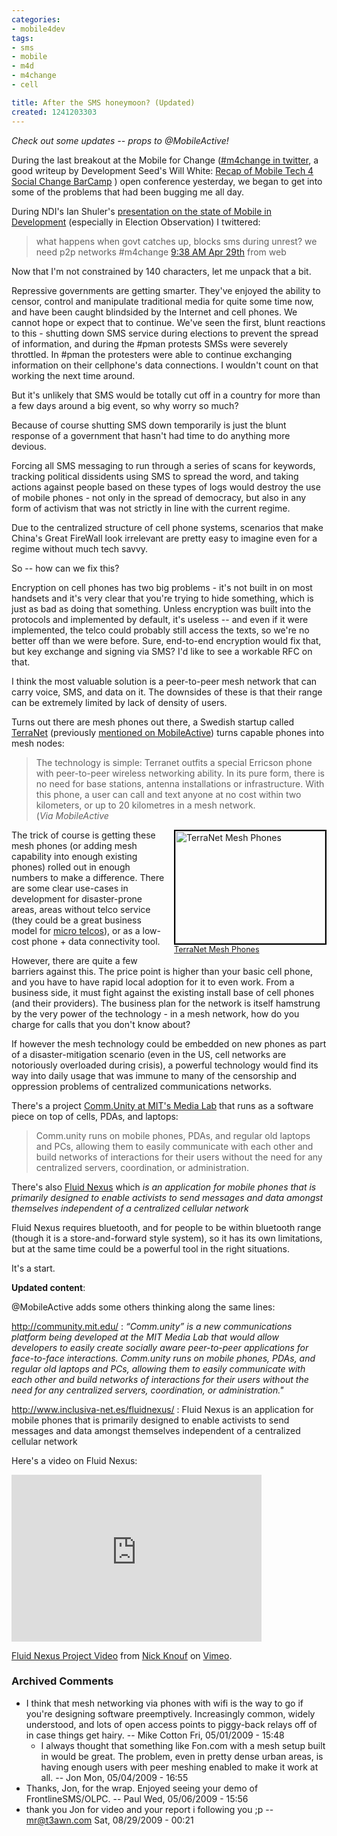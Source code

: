 ```yaml
---
categories:
- mobile4dev
tags:
- sms
- mobile
- m4d
- m4change
- cell

title: After the SMS honeymoon? (Updated)
created: 1241203303
---
```

<em>Check out some updates -- props to @MobileActive!</em>

During the last breakout at the Mobile for Change (<a href="http://search.twitter.com/search?q=m4change">#m4change in twitter</a>, a good writeup by Development Seed's Will White: <a href="http://www.developmentseed.org/blog/2009/apr/30/recap-mobile-tech-4-social-change-barcamp">Recap of Mobile Tech 4 Social Change BarCamp</a> ) open conference yesterday, we began to get into some of the problems that had been bugging me all day.

During NDI's Ian Shuler's <a href="http://tinyurl.com/c5mn9w">presentation on the state of Mobile in Development</a> (especially in Election Observation) I twittered:

<blockquote style="twitter">what happens when govt catches up, blocks sms during unrest? we need p2p networks #m4change
<a href="http://twitter.com/joncamfield/status/1649285757">9:38 AM Apr 29th</a> from web</blockquote>

Now that I'm not constrained by 140 characters, let me unpack that a bit.

Repressive governments are getting smarter.  They've enjoyed the ability to censor, control and manipulate traditional media for quite some time now, and have been caught blindsided by the Internet and cell phones.  We cannot hope or expect that to continue.  We've seen the first, blunt reactions to this - shutting down SMS service during elections to prevent the spread of information, and during the #pman protests SMSs were severely throttled.  In #pman the protesters were able to continue exchanging information on their cellphone's data connections.  I wouldn't count on that working the next time around.

But it's unlikely that SMS would be totally cut off in a country for more than a few days around a big event, so why worry so much?

Because of course shutting SMS down temporarily is just the blunt response of a government that hasn't had time to do anything more devious.

Forcing all SMS messaging to run through a series of scans for keywords, tracking political dissidents using SMS to spread the word, and taking actions against people based on these types of logs would destroy the use of mobile phones - not only in the spread of democracy, but also in any form of activism that was not strictly in line with the current regime.

Due to the centralized structure of cell phone systems, scenarios that make China's Great FireWall look irrelevant are pretty easy to imagine even for a regime without much tech savvy.

So -- how can we fix this?

Encryption on cell phones has two big problems - it's not built in on most handsets and it's very clear that you're trying to hide something, which is just as bad as doing that something.  Unless encryption was built into the protocols and implemented by default, it's useless -- and even if it were implemented, the telco could probably still access the texts, so we're no better off than we were before.  Sure, end-to-end encryption would fix that, but key exchange and signing via SMS? I'd like to see a workable RFC on that.

I think the most valuable solution is a peer-to-peer mesh network that can carry voice, SMS, and data on it.  The downsides of these is that their range can be extremely limited by lack of density of users.

Turns out there are mesh phones out there, a Swedish startup called <a href="http://www.terranet.se/index.php?option=com_content&task=view&id=47&Itemid=87">TerraNet</a> (previously <a href="http://mobileactive.org/tagging/terranet">mentioned on MobileActive</a>) turns capable phones into mesh nodes:

<blockquote>The technology is simple: Terranet outfits a special Erricson phone with peer-to-peer wireless networking ability. In its pure form, there is no need for base stations, antenna installations or infrastructure. With this phone, a user can call and text anyone at no cost within two kilometers, or up to 20 kilometres in a mesh network.<br/ > (<em>Via MobileActive</em></blockquote>

<div style="float: right; margin-left: 10px; margin-bottom: 10px;"><a href="http://www.terranet.se/index.php?option=com_content&task=view&id=47&Itemid=87" ><img src="http://www.terranet.se/images/press/tn_cluster_lores.png" width="240" height="180" alt="TerraNet Mesh Phones" style="border: 2px solid rgb(0, 0, 0);" /><br /><span style="font-size: 0.9em; margin-top: 0px;">TerraNet Mesh Phones</span></a></div>

The trick of course is getting these mesh phones (or adding mesh capability into enough existing phones) rolled out in enough numbers to make a difference.  There are some clear use-cases in development for disaster-prone areas, areas without telco service (they could be a great business model for <a href="http://joncamfield.com/blog/2009/04/micro_telcos_business_models_f.html">micro telcos</a>), or as a low-cost phone + data connectivity tool.

However, there are quite a few barriers against this.  The price point is higher than your basic cell phone, and you have to have rapid local adoption for it to even work.  From a business side, it must fight against the existing install base of cell phones (and their providers).  The business plan for the network is itself hamstrung by the very power of the technology - in a mesh network, how do you charge for calls that you don't know about?

If however the mesh technology could be embedded on new phones as part of a disaster-mitigation scenario (even in the US, cell networks are notoriously overloaded during crisis), a powerful technology would find its way into daily usage that was immune to many of the censorship and oppression problems of centralized communications networks.

There's a project <a href="http://community.mit.edu/">Comm.Unity at MIT's Media Lab</a> that runs as a software piece on top of cells, PDAs, and laptops:

<blockquote>Comm.unity runs on mobile phones, PDAs, and regular old laptops and PCs, allowing them to easily communicate with each other and build networks of interactions for their users without the need for any centralized servers, coordination, or administration. </blockquote>

There's also <a href="http://www.inclusiva-net.es/fluidnexus/">Fluid Nexus</a> which <cite>is an application for mobile phones that is primarily designed to enable activists to send messages and data amongst themselves independent of a centralized cellular network</cite>

Fluid Nexus requires bluetooth, and for people to be within bluetooth range (though it is a store-and-forward style system), so it has its own limitations, but at the same time could be a powerful tool in the right situations.

It's a start.
<!--break-->
<strong>Updated content</strong>:

@MobileActive adds some others thinking along the same lines:

http://community.mit.edu/ : <cite>“Comm.unity” is a new communications platform being developed at the MIT Media Lab that would allow developers to easily create socially aware peer-to-peer applications for face-to-face interactions. Comm.unity runs on mobile phones, PDAs, and regular old laptops and PCs, allowing them to easily communicate with each other and build networks of interactions for their users without the need for any centralized servers, coordination, or administration."</cite>

http://www.inclusiva-net.es/fluidnexus/ : Fluid Nexus is an application for mobile phones that is primarily designed to enable activists to send messages and data amongst themselves independent of a centralized cellular network

Here's a video on Fluid Nexus:

<object width="400" height="267"><param name="allowfullscreen" value="true" /><param name="allowscriptaccess" value="always" /><param name="movie" value="http://vimeo.com/moogaloop.swf?clip_id=798016&amp;server=vimeo.com&amp;show_title=1&amp;show_byline=1&amp;show_portrait=0&amp;color=&amp;fullscreen=1" /><embed src="http://vimeo.com/moogaloop.swf?clip_id=798016&amp;server=vimeo.com&amp;show_title=1&amp;show_byline=1&amp;show_portrait=0&amp;color=&amp;fullscreen=1" type="application/x-shockwave-flash" allowfullscreen="true" allowscriptaccess="always" width="400" height="267"></embed></object><p><a href="http://vimeo.com/798016">Fluid Nexus Project Video</a> from <a href="http://vimeo.com/zeitkunst">Nick Knouf</a> on <a href="http://vimeo.com">Vimeo</a>.</p>

### Archived Comments

* I think that mesh networking via phones with wifi is the way to go if you're designing software preemptively. Increasingly common, widely understood, and lots of open access points to piggy-back relays off of in case things get hairy. -- Mike Cotton Fri, 05/01/2009 - 15:48
  * I always thought that something like Fon.com with a mesh setup built in would be great. The problem, even in pretty dense urban areas, is having enough users with peer meshing enabled to make it work at all. -- Jon Mon, 05/04/2009 - 16:55
* Thanks, Jon, for the wrap. Enjoyed seeing your demo of FrontlineSMS/OLPC. -- Paul Wed, 05/06/2009 - 15:56
* thank you Jon for video and your report i following you ;p -- mr@t3awn.com Sat, 08/29/2009 - 00:21
